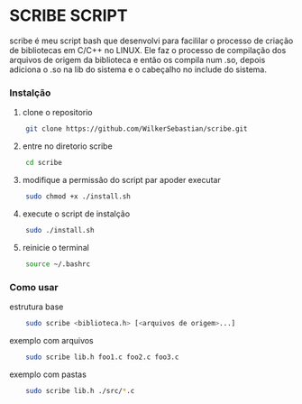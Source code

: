 # SCRIBE SCRIPT

scribe é meu script bash que desenvolvi para facililar o processo de criação de bibliotecas em C/C++ no LINUX.
Ele faz o processo de compilação dos arquivos de origem da biblioteca e então os compila num .so, depois adiciona o .so na lib do sistema e o cabeçalho no include do sistema.

### Instalção

1. clone o repositorio
```bash
    git clone https://github.com/WilkerSebastian/scribe.git
```

2. entre no diretorio scribe
```bash
    cd scribe
```

3. modifique a permissão do script par apoder executar
```bash
    sudo chmod +x ./install.sh
```

4. execute o script de instalção
```bash
    sudo ./install.sh
```

5. reinicie o terminal
```bash
    source ~/.bashrc
```

### Como usar

estrutura base
```bash
    sudo scribe <biblioteca.h> [<arquivos de origem>...]
```

exemplo com arquivos
```bash
    sudo scribe lib.h foo1.c foo2.c foo3.c
```

exemplo com pastas
```bash
    sudo scribe lib.h ./src/*.c
```